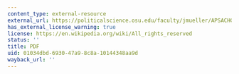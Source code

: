 ```yaml
---
content_type: external-resource
external_url: https://politicalscience.osu.edu/faculty/jmueller/APSACHGO.pdf
has_external_license_warning: true
license: https://en.wikipedia.org/wiki/All_rights_reserved
status: ''
title: PDF
uid: 01034dbd-6930-47a9-8c8a-10144348aa9d
wayback_url: ''
---
```

